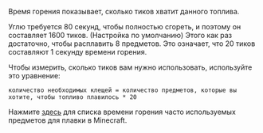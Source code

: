 Время горения показывает, сколько тиков хватит данного топлива. 

Углю требуется 80 секунд, чтобы полностью сгореть, и поэтому он составляет 1600 тиков. (Настройка по умолчанию) Этого как раз достаточно, чтобы расплавить 8 предметов. Это означает, что 20 тиков составляют 1 секунду времени горения.

Чтобы измерить, сколько тиков вам нужно использовать, используйте это уравнение: 

`количество необходимых клещей = количество предметов, которые вы хотите, чтобы топливо плавилось * 20`

Нажмите [здесь](https://mcreator.net/wiki/burn-time-fuels ) для списка времени горения часто используемых предметов для плавки в Minecraft.

